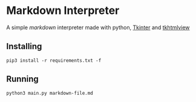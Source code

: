 # Markdown Interpreter

A simple _markdown_ interpreter made with python, [Tkinter](https://docs.python.org/3/library/tkinter.html) and [tkhtmlview](https://pypi.org/project/tkhtmlview/)

## Installing

```pip3 install -r requirements.txt -f```

## Running

```python3 main.py markdown-file.md```
